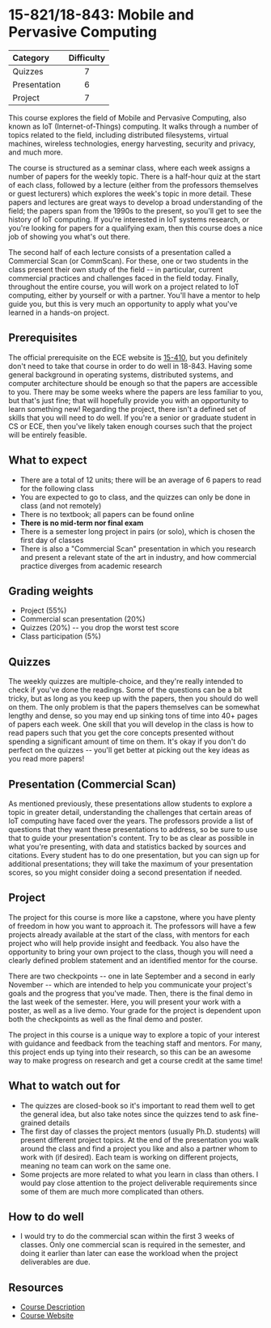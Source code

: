 # 15-821/18-843: Mobile and Pervasive Computing

| Category     | Difficulty |
|:--           | :-:        |
| Quizzes       | 7          |
| Presentation | 6          |
| Project      | 7          |


This course explores the field of Mobile and Pervasive Computing, also known as IoT (Internet-of-Things) computing. It walks through a number of topics related to the field, including distributed filesystems, virtual machines, wireless technologies, energy harvesting, security and privacy, and much more.

The course is structured as a seminar class, where each week assigns a number of papers for the weekly topic. There is a half-hour quiz at the start of each class, followed by a lecture (either from the professors themselves or guest lecturers) which explores the week's topic in more detail. These papers and lectures are great ways to develop a broad understanding of the field; the papers span from the 1990s to the present, so you'll get to see the history of IoT computing. If you're interested in IoT systems research, or you're looking for papers for a qualifying exam, then this course does a nice job of showing you what's out there.

The second half of each lecture consists of a presentation called a Commercial Scan (or CommScan). For these, one or two students in the class present their own study of the field -- in particular, current commercial practices and challenges faced in the field today. Finally, throughout the entire course, you will work on a project related to IoT computing, either by yourself or with a partner. You'll have a mentor to help guide you, but this is very much an opportunity to apply what you've learned in a hands-on project.

## Prerequisites

The official prerequisite on the ECE website is [15-410](https://github.com/CMU-HKN/CMU-ECE-CS-Guide/blob/master/ece_core/15410.md), but you definitely don't need to take that course in order to do well in 18-843. Having some general background in operating systems, distributed systems, and computer architecture should be enough so that the papers are accessible to you. There may be some weeks where the papers are less familiar to you, but that's just fine; that will hopefully provide you with an opportunity to learn something new! Regarding the project, there isn't a defined set of skills that you will need to do well. If you're a senior or graduate student in CS or ECE, then you've likely taken enough courses such that the project will be entirely feasible.

## What to expect
 - There are a total of 12 units; there will be an average of 6 papers to read for the following class 
 - You are expected to go to class, and the quizzes can only be done in class (and not remotely)
 - There is no textbook; all papers can be found online
 - **There is no mid-term nor final exam**
 - There is a semester long project in pairs (or solo), which is chosen the first day of classes 
 - There is also a "Commercial Scan" presentation in which you research and present a relevant state of the art in industry, and how commercial practice diverges from academic research

## Grading weights
 - Project (55%)
 - Commercial scan presentation (20%)
 - Quizzes (20%) -- you drop the worst test score
 - Class participation (5%)

## Quizzes

The weekly quizzes are multiple-choice, and they're really intended to check if you've done the readings. Some of the questions can be a bit tricky, but as long as you keep up with the papers, then you should do well on them. The only problem is that the papers themselves can be somewhat lengthy and dense, so you may end up sinking tons of time into 40+ pages of papers each week. One skill that you will develop in the class is how to read papers such that you get the core concepts presented without spending a significant amount of time on them. It's okay if you don't do perfect on the quizzes -- you'll get better at picking out the key ideas as you read more papers!

## Presentation (Commercial Scan)

As mentioned previously, these presentations allow students to explore a topic in greater detail, understanding the challenges that certain areas of IoT computing have faced over the years. The professors provide a list of questions that they want these presentations to address, so be sure to use that to guide your presentation's content. Try to be as clear as possible in what you're presenting, with data and statistics backed by sources and citations. Every student has to do one presentation, but you can sign up for additional presentations; they will take the maximum of your presentation scores, so you might consider doing a second presentation if needed.

## Project

The project for this course is more like a capstone, where you have plenty of freedom in how you want to approach it. The professors will have a few projects already available at the start of the class, with mentors for each project who will help provide insight and feedback. You also have the opportunity to bring your own project to the class, though you will need a clearly defined problem statement and an identified mentor for the course.

There are two checkpoints -- one in late September and a second in early November -- which are intended to help you communicate your project's goals and the progress that you've made. Then, there is the final demo in the last week of the semester. Here, you will present your work with a poster, as well as a live demo. Your grade for the project is dependent upon both the checkpoints as well as the final demo and poster.

The project in this course is a unique way to explore a topic of your interest with guidance and feedback from the teaching staff and mentors. For many, this project ends up tying into their research, so this can be an awesome way to make progress on research and get a course credit at the same time!

## What to watch out for
 - The quizzes are closed-book so it's important to read them well to get the general idea, but also take notes since the quizzes tend to ask fine-grained details
 - The first day of classes the project mentors (usually Ph.D. students) will present different project topics. At the end of the presentation you walk around the class and find a project you like and also a partner whom to work with (if desired). Each team is working on different projects, meaning no team can work on the same one. 
 - Some projects are more related to what you learn in class than others. I would pay close attention to the project deliverable requirements since some of them are much more complicated than others. 

## How to do well
 - I would try to do the commercial scan within the first 3 weeks of classes. Only one commercial scan is required in the semester, and doing it earlier than later can ease the workload when the project deliverables are due.

## Resources

- [Course Description](https://courses.ece.cmu.edu/18843)
- [Course Website](https://www.cs.cmu.edu/~15-821/)
